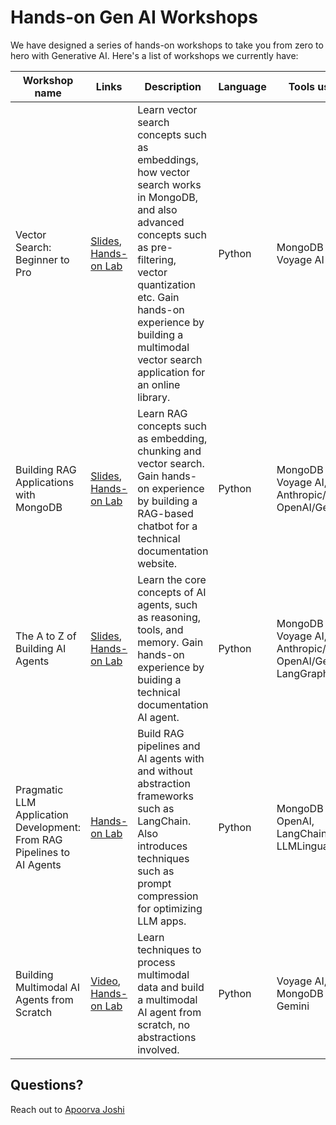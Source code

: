 # Hands-on Gen AI Workshops

We have designed a series of hands-on workshops to take you from zero to hero with Generative AI. Here's a list of workshops we currently have:

|Workshop name | Links | Description | Language | Tools used |
|------------|-------------|----------------|-------------|-------------|
| Vector Search: Beginner to Pro | [Slides](https://docs.google.com/presentation/d/e/2PACX-1vR4lPTcr2ZXPTkQLPq3HtTn4vSLG4VrFD3jkOjXmEDrrvyLEElTaz-6JC5KZN4__VJZ2h13aTabGXhG/pub), [Hands-on Lab](https://mongodb-developer.github.io/vector-search-lab/) | Learn vector search concepts such as embeddings, how vector search works in MongoDB, and also advanced concepts such as pre-filtering, vector quantization etc. Gain hands-on experience by building a multimodal vector search application for an online library. | Python | MongoDB Atlas, Voyage AI|
| Building RAG Applications with MongoDB | [Slides](https://docs.google.com/presentation/d/e/2PACX-1vSN_7zZTqpXSmtUyDalox2kAoealuO4V_aVGqLuTuDKa3I3aJ9nQUdViQKasBNnu2zQVOpT5cubnyFd/pub), [Hands-on Lab](https://mongodb-developer.github.io/ai-rag-lab/) | Learn RAG concepts such as embedding, chunking and vector search. Gain hands-on experience by building a RAG-based chatbot for a technical documentation website. | Python | MongoDB Atlas, Voyage AI, Anthropic/Azure OpenAI/Gemini |
| The A to Z of Building AI Agents | [Slides](https://docs.google.com/presentation/d/e/2PACX-1vRMH-7DLejrxrEgrReZTy4p9sKzN35uTaiDRZ8JAM9xtyLFz-utjJzk97FG8mGI96VEuLPnLZWzq10Q/pub), [Hands-on Lab](https://mongodb-developer.github.io/ai-agents-lab/) | Learn the core concepts of AI agents, such as reasoning, tools, and memory. Gain hands-on experience by buiding a technical documentation AI agent. | Python | MongoDB Atlas, Voyage AI, Anthropic/Azure OpenAI/Gemini, LangGraph |
| Pragmatic LLM Application Development: From RAG Pipelines to AI Agents | [Hands-on Lab](https://github.com/mongodb-developer/GenAI-Showcase/blob/main/notebooks/workshops/Pragmatic_LLM_Application_Introduction_From_RAG_to_Agents_with_MongoDB.ipynb) | Build RAG pipelines and AI agents with and without abstraction frameworks such as LangChain. Also introduces techniques such as prompt compression for optimizing LLM apps. | Python | MongoDB Atlas, OpenAI, LangChain, LLMLingua |
| Building Multimodal AI Agents from Scratch | [Video](https://www.youtube.com/watch?v=640KMYtxCeI), [Hands-on Lab](https://github.com/mongodb-developer/multimodal-agents-lab) | Learn techniques to process multimodal data and build a multimodal AI agent from scratch, no abstractions involved. | Python | Voyage AI, MongoDB Atlas, Gemini |

## Questions?

Reach out to [Apoorva Joshi](https://github.com/ajosh0504)
